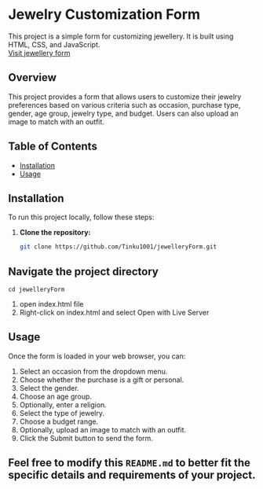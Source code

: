# Jewelry Customization Form

This project is a simple form for customizing jewellery. It is built using HTML, CSS, and JavaScript.
<br>
<a href="https://jewellery-form.vercel.app/" target="_blank">Visit jewellery form </a>


## Overview

This project provides a form that allows users to customize their jewelry preferences based on various criteria such as occasion, purchase type, gender, age group, jewelry type, and budget. Users can also upload an image to match with an outfit.

## Table of Contents

- [Installation](#installation)
- [Usage](#usage)

## Installation

To run this project locally, follow these steps:

1. **Clone the repository:**

   ```sh
   git clone https://github.com/Tinku1001/jewelleryForm.git

## Navigate the project directory
    cd jewelleryForm
1. open index.html file 
2. Right-click on index.html and select Open with Live Server

## Usage
 Once the form is loaded in your web browser, you can:

   1. Select an occasion from the dropdown menu.
   2. Choose whether the purchase is a gift or personal.
   3. Select the gender.
   4. Choose an age group.
   5. Optionally, enter a religion.
   6. Select the type of jewelry.
   7. Choose a budget range.
   8. Optionally, upload an image to match with an outfit.
   9. Click the Submit button to send the form.

## Feel free to modify this `README.md` to better fit the specific details and requirements of your project.



